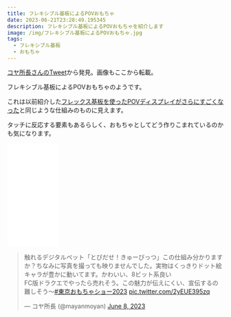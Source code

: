 ```yaml
---
title: フレキシブル基板によるPOVおもちゃ
date: 2023-06-21T23:28:49.195345
description: フレキシブル基板によるPOVおもちゃを紹介します
image: /img/フレキシブル基板によるPOVおもちゃ.jpg
tags:
  - フレキシブル基板
  - おもちゃ
---
```

[コヤ所長さんのTweet](https://twitter.com/mayanmoyan/status/1666696018992467968)から発見。画像もここから転載。

フレキシブル基板によるPOVおもちゃのようです。

これは以前紹介した[フレックス基板を使ったPOVディスプレイがさらにすごくなった](../../post/フレックス基板を使ったpovディスプレイがさらにすごくなった/)と同じような仕組みのものに見えます。

タッチに反応する要素もあるらしく、おもちゃとしてどう作りこまれているのかも気になります。

<iframe sandbox="allow-popups allow-scripts allow-modals allow-forms allow-same-origin" style="width:120px;height:240px;" marginwidth="0" marginheight="0" scrolling="no" frameborder="0" src="//rcm-fe.amazon-adsystem.com/e/cm?lt1=_blank&bc1=000000&IS2=1&bg1=FFFFFF&fc1=000000&lc1=0000FF&t=inajob-22&language=ja_JP&o=9&p=8&l=as4&m=amazon&f=ifr&ref=as_ss_li_til&asins=B0C6DLNNH1&linkId=62dc558d01bc652a65b1cf91dd8b5c86"></iframe>

<blockquote class="twitter-tweet"><p lang="ja" dir="ltr">触れるデジタルペット「とびだせ！きゅーびっつ」この仕組み分かりますか？ちなみに写真を撮っても映りませんでした。実物はくっきりドット絵キャラが豊かに動いてます。かわいい、8ビット系良い<br>FC版ドラクエでやったら売れそう。この魅力が伝えにくい、宣伝するの難しそう〜<a href="https://twitter.com/hashtag/%E6%9D%B1%E4%BA%AC%E3%81%8A%E3%82%82%E3%81%A1%E3%82%83%E3%82%B7%E3%83%A7%E3%83%BC2023?src=hash&amp;ref_src=twsrc%5Etfw">#東京おもちゃショー2023</a> <a href="https://t.co/2yEUE395zq">pic.twitter.com/2yEUE395zq</a></p>&mdash; コヤ所長 (@mayanmoyan) <a href="https://twitter.com/mayanmoyan/status/1666696018992467968?ref_src=twsrc%5Etfw">June 8, 2023</a></blockquote>
<script async src="https://platform.twitter.com/widgets.js" charset="utf-8"></script>



